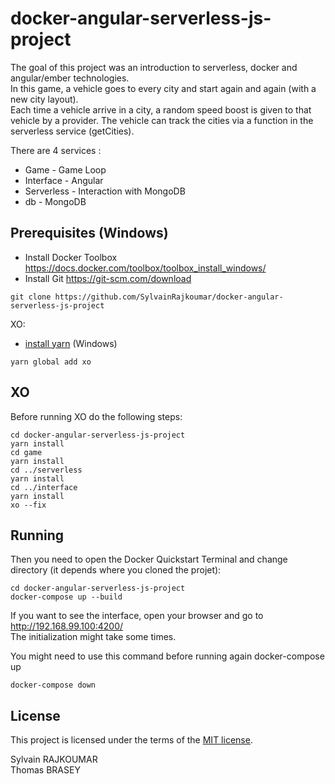 # docker-angular-serverless-js-project
The goal of this project was an introduction to serverless, docker and angular/ember technologies.  
In this game, a vehicle goes to every city and start again and again (with a new city layout).   
Each time a vehicle arrive in a city, a random speed boost is given to that vehicle by a provider.
The vehicle can track the cities via a function in the serverless service (getCities).   

There are 4 services : 
  - Game - Game Loop  
  - Interface - Angular   
  - Serverless - Interaction with MongoDB  
  - db - MongoDB  

## Prerequisites (Windows)

* Install Docker Toolbox https://docs.docker.com/toolbox/toolbox_install_windows/  
* Install Git https://git-scm.com/download

```
git clone https://github.com/SylvainRajkoumar/docker-angular-serverless-js-project  
```  

XO:
* [install yarn](https://yarnpkg.com/en/docs/install#windows) (Windows)
```
yarn global add xo
```

## XO
Before running XO do the following steps:
```
cd docker-angular-serverless-js-project
yarn install
cd game
yarn install
cd ../serverless
yarn install
cd ../interface
yarn install
xo --fix
```

## Running  
Then you need to open the Docker Quickstart Terminal and change directory (it depends where you cloned the projet): 
```
cd docker-angular-serverless-js-project
docker-compose up --build
```

If you want to see the interface, open your browser and go to http://192.168.99.100:4200/  
The initialization might take some times.

You might need to use this command before running again docker-compose up  
```
docker-compose down  
```
## License

This project is licensed under the terms of the
[MIT license](/LICENSE.md).


Sylvain RAJKOUMAR  
Thomas BRASEY
